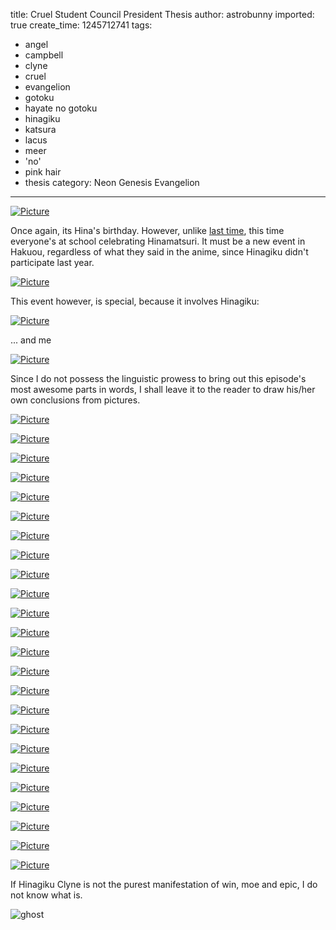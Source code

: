 title: Cruel Student Council President Thesis
author: astrobunny
imported: true
create_time: 1245712741
tags:
- angel
- campbell
- clyne
- cruel
- evangelion
- gotoku
- hayate no gotoku
- hinagiku
- katsura
- lacus
- meer
- 'no'
- pink hair
- thesis
category: Neon Genesis Evangelion
---
 [![](wp-uploads/2009/06/wpid-ss-eclipse-hayate-no-gotoku-2nd-season-12-1280x720-h264-ea2c2bb8-4-500x281.jpg "Picture")](/images/wp-uploads/2009/06/wpid-ss-eclipse-hayate-no-gotoku-2nd-season-12-1280x720-h264-ea2c2bb8-4.jpg)  
  
Once again, its Hina's birthday. However, unlike [last time](http://www.astrobunny.net/2009/03/03/happy-birthday-katsura-hinagiku/), this time everyone's at school celebrating Hinamatsuri. It must be a new event in Hakuou, regardless of what they said in the anime, since Hinagiku didn't participate last year.  
<!--more-->  
 [![](wp-uploads/2009/06/wpid-ss-eclipse-hayate-no-gotoku-2nd-season-12-1280x720-h264-ea2c2bb8-5-500x281.jpg "Picture")](/images/wp-uploads/2009/06/wpid-ss-eclipse-hayate-no-gotoku-2nd-season-12-1280x720-h264-ea2c2bb8-5.jpg)  
  
This event however, is special, because it involves Hinagiku:  
  
 [![](wp-uploads/2009/06/wpid-ss-eclipse-hayate-no-gotoku-2nd-season-12-1280x720-h264-ea2c2bb8-6-500x281.jpg "Picture")](/images/wp-uploads/2009/06/wpid-ss-eclipse-hayate-no-gotoku-2nd-season-12-1280x720-h264-ea2c2bb8-6.jpg)  
  
... and me  
  
 [![](wp-uploads/2009/06/wpid-ss-eclipse-hayate-no-gotoku-2nd-season-12-1280x720-h264-ea2c2bb8-12-500x281.jpg "Picture")](/images/wp-uploads/2009/06/wpid-ss-eclipse-hayate-no-gotoku-2nd-season-12-1280x720-h264-ea2c2bb8-12.jpg)  
  
Since I do not possess the linguistic prowess to bring out this episode's most awesome parts in words, I shall leave it to the reader to draw his/her own conclusions from pictures.  
  
 [![](wp-uploads/2009/06/wpid-ss-eclipse-hayate-no-gotoku-2nd-season-12-1280x720-h264-ea2c2bb8-7-500x281.jpg "Picture")](/images/wp-uploads/2009/06/wpid-ss-eclipse-hayate-no-gotoku-2nd-season-12-1280x720-h264-ea2c2bb8-7.jpg)  
  
 [![](wp-uploads/2009/06/wpid-ss-eclipse-hayate-no-gotoku-2nd-season-12-1280x720-h264-ea2c2bb8-8-500x281.jpg "Picture")](/images/wp-uploads/2009/06/wpid-ss-eclipse-hayate-no-gotoku-2nd-season-12-1280x720-h264-ea2c2bb8-8.jpg)  
  
 [![](wp-uploads/2009/06/wpid-ss-eclipse-hayate-no-gotoku-2nd-season-12-1280x720-h264-ea2c2bb8-9-500x281.jpg "Picture")](/images/wp-uploads/2009/06/wpid-ss-eclipse-hayate-no-gotoku-2nd-season-12-1280x720-h264-ea2c2bb8-9.jpg)  
  
 [![](wp-uploads/2009/06/wpid-ss-eclipse-hayate-no-gotoku-2nd-season-12-1280x720-h264-ea2c2bb8-10-500x281.jpg "Picture")](/images/wp-uploads/2009/06/wpid-ss-eclipse-hayate-no-gotoku-2nd-season-12-1280x720-h264-ea2c2bb8-10.jpg)  
  
 [![](wp-uploads/2009/06/wpid-ss-eclipse-hayate-no-gotoku-2nd-season-12-1280x720-h264-ea2c2bb8-11-500x281.jpg "Picture")](/images/wp-uploads/2009/06/wpid-ss-eclipse-hayate-no-gotoku-2nd-season-12-1280x720-h264-ea2c2bb8-11.jpg)  
  
 [![](wp-uploads/2009/06/wpid-ss-eclipse-hayate-no-gotoku-2nd-season-12-1280x720-h264-ea2c2bb8-13-500x281.jpg "Picture")](/images/wp-uploads/2009/06/wpid-ss-eclipse-hayate-no-gotoku-2nd-season-12-1280x720-h264-ea2c2bb8-13.jpg)  
  
 [![](wp-uploads/2009/06/wpid-ss-eclipse-hayate-no-gotoku-2nd-season-12-1280x720-h264-ea2c2bb8-16-500x281.jpg "Picture")](/images/wp-uploads/2009/06/wpid-ss-eclipse-hayate-no-gotoku-2nd-season-12-1280x720-h264-ea2c2bb8-16.jpg)  
  
 [![](wp-uploads/2009/06/wpid-ss-eclipse-hayate-no-gotoku-2nd-season-12-1280x720-h264-ea2c2bb8-17-500x281.jpg "Picture")](/images/wp-uploads/2009/06/wpid-ss-eclipse-hayate-no-gotoku-2nd-season-12-1280x720-h264-ea2c2bb8-17.jpg)  
  
 [![](wp-uploads/2009/06/wpid-ss-eclipse-hayate-no-gotoku-2nd-season-12-1280x720-h264-ea2c2bb8-18-500x281.jpg "Picture")](/images/wp-uploads/2009/06/wpid-ss-eclipse-hayate-no-gotoku-2nd-season-12-1280x720-h264-ea2c2bb8-18.jpg)  
  
 [![](wp-uploads/2009/06/wpid-ss-eclipse-hayate-no-gotoku-2nd-season-12-1280x720-h264-ea2c2bb8-19-500x281.jpg "Picture")](/images/wp-uploads/2009/06/wpid-ss-eclipse-hayate-no-gotoku-2nd-season-12-1280x720-h264-ea2c2bb8-19.jpg)  
  
 [![](wp-uploads/2009/06/wpid-ss-eclipse-hayate-no-gotoku-2nd-season-12-1280x720-h264-ea2c2bb8-20-500x281.jpg "Picture")](/images/wp-uploads/2009/06/wpid-ss-eclipse-hayate-no-gotoku-2nd-season-12-1280x720-h264-ea2c2bb8-20.jpg)  
  
 [![](wp-uploads/2009/06/wpid-ss-eclipse-hayate-no-gotoku-2nd-season-12-1280x720-h264-ea2c2bb8-21-500x281.jpg "Picture")](/images/wp-uploads/2009/06/wpid-ss-eclipse-hayate-no-gotoku-2nd-season-12-1280x720-h264-ea2c2bb8-21.jpg)  
  
 [![](wp-uploads/2009/06/wpid-ss-eclipse-hayate-no-gotoku-2nd-season-12-1280x720-h264-ea2c2bb8-22-500x281.jpg "Picture")](/images/wp-uploads/2009/06/wpid-ss-eclipse-hayate-no-gotoku-2nd-season-12-1280x720-h264-ea2c2bb8-22.jpg)  
  
 [![](wp-uploads/2009/06/wpid-ss-eclipse-hayate-no-gotoku-2nd-season-12-1280x720-h264-ea2c2bb8-23-500x281.jpg "Picture")](/images/wp-uploads/2009/06/wpid-ss-eclipse-hayate-no-gotoku-2nd-season-12-1280x720-h264-ea2c2bb8-23.jpg)  
  
 [![](wp-uploads/2009/06/wpid-ss-eclipse-hayate-no-gotoku-2nd-season-12-1280x720-h264-ea2c2bb8-24-500x281.jpg "Picture")](/images/wp-uploads/2009/06/wpid-ss-eclipse-hayate-no-gotoku-2nd-season-12-1280x720-h264-ea2c2bb8-24.jpg)  
  
 [![](wp-uploads/2009/06/wpid-ss-eclipse-hayate-no-gotoku-2nd-season-12-1280x720-h264-ea2c2bb8-25-500x281.jpg "Picture")](/images/wp-uploads/2009/06/wpid-ss-eclipse-hayate-no-gotoku-2nd-season-12-1280x720-h264-ea2c2bb8-25.jpg)  
  
 [![](wp-uploads/2009/06/wpid-ss-eclipse-hayate-no-gotoku-2nd-season-12-1280x720-h264-ea2c2bb8-26-500x281.jpg "Picture")](/images/wp-uploads/2009/06/wpid-ss-eclipse-hayate-no-gotoku-2nd-season-12-1280x720-h264-ea2c2bb8-26.jpg)  
  
 [![](wp-uploads/2009/06/wpid-ss-eclipse-hayate-no-gotoku-2nd-season-12-1280x720-h264-ea2c2bb8-27-500x281.jpg "Picture")](/images/wp-uploads/2009/06/wpid-ss-eclipse-hayate-no-gotoku-2nd-season-12-1280x720-h264-ea2c2bb8-27.jpg)  
  
 [![](wp-uploads/2009/06/wpid-ss-eclipse-hayate-no-gotoku-2nd-season-12-1280x720-h264-ea2c2bb8-28-500x281.jpg "Picture")](/images/wp-uploads/2009/06/wpid-ss-eclipse-hayate-no-gotoku-2nd-season-12-1280x720-h264-ea2c2bb8-28.jpg)  
  
 [![](wp-uploads/2009/06/wpid-ss-eclipse-hayate-no-gotoku-2nd-season-12-1280x720-h264-ea2c2bb8-29-500x281.jpg "Picture")](/images/wp-uploads/2009/06/wpid-ss-eclipse-hayate-no-gotoku-2nd-season-12-1280x720-h264-ea2c2bb8-29.jpg)  
  
 [![](wp-uploads/2009/06/wpid-ss-eclipse-hayate-no-gotoku-2nd-season-12-1280x720-h264-ea2c2bb8-30-500x281.jpg "Picture")](/images/wp-uploads/2009/06/wpid-ss-eclipse-hayate-no-gotoku-2nd-season-12-1280x720-h264-ea2c2bb8-30.jpg)  
  
 [![](wp-uploads/2009/06/wpid-ss-eclipse-hayate-no-gotoku-2nd-season-12-1280x720-h264-ea2c2bb8-31-500x281.jpg "Picture")](/images/wp-uploads/2009/06/wpid-ss-eclipse-hayate-no-gotoku-2nd-season-12-1280x720-h264-ea2c2bb8-31.jpg)  
  
 [![](wp-uploads/2009/06/wpid-ss-eclipse-hayate-no-gotoku-2nd-season-12-1280x720-h264-ea2c2bb8-32-500x281.jpg "Picture")](/images/wp-uploads/2009/06/wpid-ss-eclipse-hayate-no-gotoku-2nd-season-12-1280x720-h264-ea2c2bb8-32.jpg)  
  
 [![](wp-uploads/2009/06/wpid-ss-eclipse-hayate-no-gotoku-2nd-season-12-1280x720-h264-ea2c2bb8-33-500x281.jpg "Picture")](/images/wp-uploads/2009/06/wpid-ss-eclipse-hayate-no-gotoku-2nd-season-12-1280x720-h264-ea2c2bb8-33.jpg)  
  
If Hinagiku Clyne is not the purest manifestation of win, moe and epic, I do not know what is.  
  
 ![ghost](wp-uploads/2009/06/ghost.thumbnail.jpg)